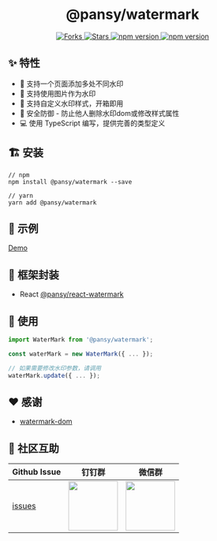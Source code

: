<h1 align="center">@pansy/watermark</h1>

<p align="center">
  <a href="https://github.com/pansyjs/watermark/network">
    <img src="https://img.shields.io/github/forks/pansyjs/watermark.svg" alt="Forks">
  </a>
  <a href="https://github.com/pansyjs/watermark/stargazers">
    <img src="https://img.shields.io/github/stars/pansyjs/watermark.svg" alt="Stars">
  </a>
  <a href="https://www.npmjs.com/package/@pansy/watermark">
    <img src="https://img.shields.io/npm/v/@pansy/watermark.svg" alt="npm version">
  </a>
  <a href="https://packagephobia.com/result?p=@pansy/watermark">
    <img src="https://packagephobia.com/badge?p=@pansy/watermark" alt="npm version">
  </a>
</p>

## ✨ 特性

- 🌴 支持一个页面添加多处不同水印
- 🌵 支持使用图片作为水印
- 🐠 支持自定义水印样式，开箱即用
- 🌈 安全防御 - 防止他人删除水印dom或修改样式属性
- 💻 使用 TypeScript 编写，提供完善的类型定义

## 🏗 安装

```
// npm
npm install @pansy/watermark --save

// yarn
yarn add @pansy/watermark
```

## 🚄 示例

[Demo](https://watermark-eosin.vercel.app/)

## 🚗 框架封装

- React [@pansy/react-watermark](https://github.com/pansyjs/react-components/tree/master/packages/watermark)

## 🔨 使用
```ts
import WaterMark from '@pansy/watermark';

const waterMark = new WaterMark({ ... });

// 如果需要修改水印参数，请调用
waterMark.update({ ... });
```

## ❤️ 感谢

- [watermark-dom](https://github.com/saucxs/watermark-dom)

## 🌟 社区互助

| Github Issue                                                 | 钉钉群                                                                                     | 微信群                                                                                   |
| ------------------------------------------------------------ | ------------------------------------------------------------------------------------------ | ---------------------------------------------------------------------------------------- |
| [issues](https://github.com/pansyjs/watermark/issues) | <img src="https://github.com/alitajs/alita/blob/master/public/dingding.png" width="100" /> | <img src="https://github.com/alitajs/alita/blob/master/public/wechat.png" width="100" /> |
